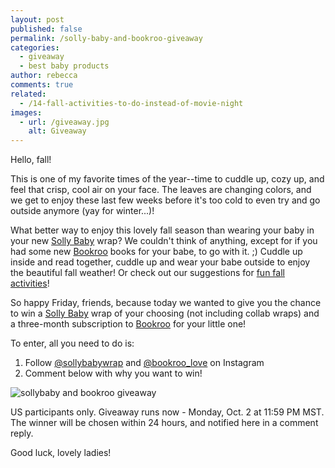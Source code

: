 ```yaml
---
layout: post
published: false
permalink: /solly-baby-and-bookroo-giveaway
categories:
  - giveaway
  - best baby products
author: rebecca
comments: true
related:
  - /14-fall-activities-to-do-instead-of-movie-night
images:
  - url: /giveaway.jpg
    alt: Giveaway
---
```

Hello, fall! 

This is one of my favorite times of the year--time to cuddle up, cozy up, and feel that crisp, cool air on your face. The leaves are changing colors, and we get to enjoy these last few weeks before it's too cold to even try and go outside anymore (yay for winter...)! 

What better way to enjoy this lovely fall season than wearing your baby in your new [Solly Baby](http://sollybaby.com/ "Solly Baby") wrap? We couldn't think of anything, except for if you had some new [Bookroo](https://bookroo.com/ "Bookroo") books for your babe, to go with it. ;) Cuddle up inside and read together, cuddle up and wear your babe outside to enjoy the beautiful fall weather! Or check out our suggestions for [fun fall activities](http://blog.bookroo.com/14-fall-activities-to-do-instead-of-movie-night "14 FALL ACTIVITIES TO DO INSTEAD OF MOVIE NIGHT")!

So happy Friday, friends, because today we wanted to give you the chance to win a [Solly Baby](http://sollybaby.com/ "Solly Baby") wrap of your choosing (not including collab wraps) and a three-month subscription to [Bookroo](https://bookroo.com/ "Bookroo") for your little one! 

To enter, all you need to do is: 
1. Follow [@sollybabywrap](https://www.instagram.com/sollybabywrap/ "Solly Baby Wrap") and [@bookroo_love](https://www.instagram.com/bookroo_love/ "Bookroo") on Instagram
2. Comment below with why you want to win!

![sollybaby and bookroo giveaway]({{site.baseurl}}/assets/img/posts/giveaway.jpg)

US participants only. Giveaway runs now - Monday, Oct. 2 at 11:59 PM MST. The winner will be chosen within 24 hours, and notified here in a comment reply. 

Good luck, lovely ladies!
